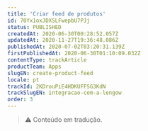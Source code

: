 ```yaml
---
title: 'Criar feed de produtos'
id: 70Yx1oxJDXSLFwepbU7PJj
status: PUBLISHED
createdAt: 2020-06-30T00:28:52.057Z
updatedAt: 2020-11-27T19:36:48.086Z
publishedAt: 2020-07-02T03:20:31.139Z
firstPublishedAt: 2020-06-30T01:10:09.032Z
contentType: trackArticle
productTeam: Apps
slugEN: create-product-feed
locale: pt
trackId: 2KDrouPiE4HDKUFFSG3KdN
trackSlugEN: integracao-com-a-lengow
order: 3
---
```


> ⚠️ Conteúdo em tradução.
